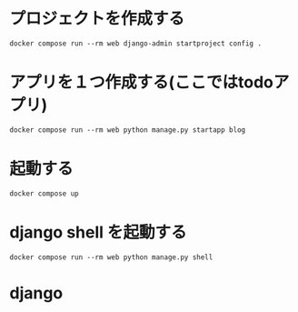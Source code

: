 # プロジェクトを作成する
`docker compose run --rm web django-admin startproject config .`
# アプリを１つ作成する(ここではtodoアプリ)
`docker compose run --rm web python manage.py startapp blog`
# 起動する
`docker compose up`
# django shell を起動する
`docker compose run --rm web python manage.py shell`
# django
